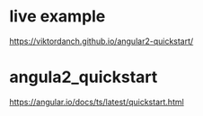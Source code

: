 # live example
https://viktordanch.github.io/angular2-quickstart/
# angula2_quickstart
https://angular.io/docs/ts/latest/quickstart.html
